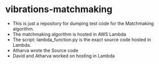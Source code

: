 # vibrations-matchmaking
* This is just a repository for dumping test code for the Matchmaking algorithm.
* The matchmaking algorithm is hosted in AWS Lambda
* The script: lambda_function.py is the exact source code hosted in Lambda.
* Atharva wrote the Source code
* David and Atharva worked on hosting in Lambda
